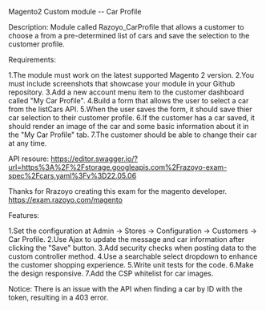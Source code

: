 Magento2 Custom module -- Car Profile

Description:
Module called Razoyo_CarProfile that allows a customer to choose a from a pre-determined list of cars and save the selection to the customer profile.

Requirements:

1.The module must work on the latest supported Magento 2 version.
2.You must include screenshots that showcase your module in your Github repository.
3.Add a new account menu item to the customer dashboard called "My Car Profile".
4.Build a form that allows the user to select a car from the listCars API.
5.When the user saves the form, it should save thier car selection to their customer profile.
6.If the customer has a car saved, it should render an image of the car and some basic information about it in the "My Car Profile" tab.
7.The customer should be able to change their car at any time.

API resoure:
https://editor.swagger.io/?url=https%3A%2F%2Fstorage.googleapis.com%2Frazoyo-exam-spec%2Fcars.yaml%3Fv%3D22.05.06

Thanks for Rrazoyo creating this exam for the magento developer. 
https://exam.razoyo.com/magento


Features:

1.Set the configuration at Admin → Stores → Configuration → Customers → Car Profile.
2.Use Ajax to update the message and car information after clicking the "Save" button.
3.Add security checks when posting data to the custom controller method.
4.Use a searchable select dropdown to enhance the customer shopping experience.
5.Write unit tests for the code.
6.Make the design responsive.
7.Add the CSP whitelist for car images.

Notice:
There is an issue with the API when finding a car by ID with the token, resulting in a 403 error.
